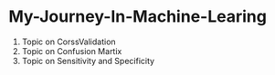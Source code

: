 # My-Journey-In-Machine-Learing
1.  Topic on CorssValidation 
2. Topic on Confusion Martix
3. Topic on Sensitivity and Specificity
